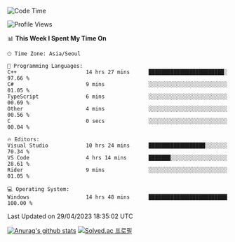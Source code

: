 <!--START_SECTION:waka-->
![Code Time](http://img.shields.io/badge/Code%20Time-162%20hrs%2057%20mins-blue)

![Profile Views](http://img.shields.io/badge/Profile%20Views-1-blue)

📊 **This Week I Spent My Time On** 

```text
🕑︎ Time Zone: Asia/Seoul

💬 Programming Languages: 
C++                      14 hrs 27 mins      ████████████████████████░   97.66 % 
C#                       9 mins              ░░░░░░░░░░░░░░░░░░░░░░░░░   01.05 % 
TypeScript               6 mins              ░░░░░░░░░░░░░░░░░░░░░░░░░   00.69 % 
Other                    4 mins              ░░░░░░░░░░░░░░░░░░░░░░░░░   00.56 % 
C                        0 secs              ░░░░░░░░░░░░░░░░░░░░░░░░░   00.04 % 

🔥 Editors: 
Visual Studio            10 hrs 24 mins      ██████████████████░░░░░░░   70.34 % 
VS Code                  4 hrs 14 mins       ███████░░░░░░░░░░░░░░░░░░   28.61 % 
Rider                    9 mins              ░░░░░░░░░░░░░░░░░░░░░░░░░   01.05 % 

💻 Operating System: 
Windows                  14 hrs 48 mins      █████████████████████████   100.00 % 
```


 Last Updated on 29/04/2023 18:35:02 UTC
<!--END_SECTION:waka-->
[![Anurag's github stats](https://github-readme-stats.vercel.app/api?username=heosumin518)](https://github.com/anuraghazra/github-readme-stats)
[![Solved.ac
프로필](http://mazassumnida.wtf/api/v2/generate_badge?boj=heosumin)](https://solved.ac/heosumin)
